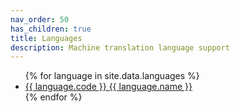 ```yaml
---
nav_order: 50
has_children: true
title: Languages
description: Machine translation language support
---
```


<ul>
{% for language in site.data.languages %}
  <li>
    <a href="/{{ language.name | slugify }}">
      {{ language.code }} {{ language.name }}
    </a>
  </li>
{% endfor %}
</ul>
